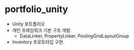 # portfolio_unity

- Unity 포트폴리오
- 개인 프레임워크 기본 구조 개발.
  - DataLinker, PropertyLinker, PoolingGridLayoutGroup
- Inventory 프로토타입 구현.
